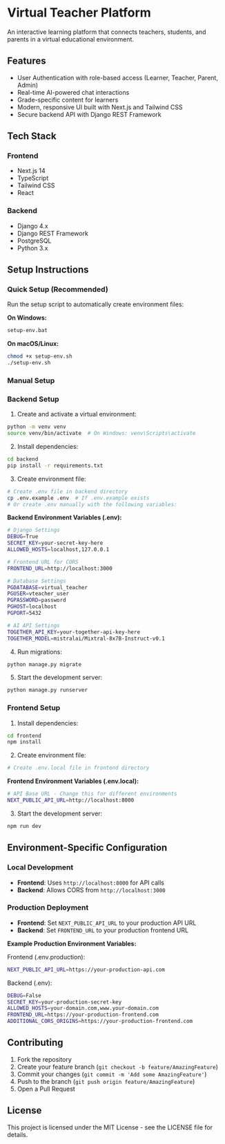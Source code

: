 # Virtual Teacher Platform

An interactive learning platform that connects teachers, students, and parents in a virtual educational environment.

## Features

- User Authentication with role-based access (Learner, Teacher, Parent, Admin)
- Real-time AI-powered chat interactions
- Grade-specific content for learners
- Modern, responsive UI built with Next.js and Tailwind CSS
- Secure backend API with Django REST Framework

## Tech Stack

### Frontend
- Next.js 14
- TypeScript
- Tailwind CSS
- React

### Backend
- Django 4.x
- Django REST Framework
- PostgreSQL
- Python 3.x

## Setup Instructions

### Quick Setup (Recommended)

Run the setup script to automatically create environment files:

**On Windows:**
```bash
setup-env.bat
```

**On macOS/Linux:**
```bash
chmod +x setup-env.sh
./setup-env.sh
```

### Manual Setup

### Backend Setup

1. Create and activate a virtual environment:
```bash
python -m venv venv
source venv/bin/activate  # On Windows: venv\Scripts\activate
```

2. Install dependencies:
```bash
cd backend
pip install -r requirements.txt
```

3. Create environment file:
```bash
# Create .env file in backend directory
cp .env.example .env  # If .env.example exists
# Or create .env manually with the following variables:
```

**Backend Environment Variables (.env):**
```bash
# Django Settings
DEBUG=True
SECRET_KEY=your-secret-key-here
ALLOWED_HOSTS=localhost,127.0.0.1

# Frontend URL for CORS
FRONTEND_URL=http://localhost:3000

# Database Settings
PGDATABASE=virtual_teacher
PGUSER=vteacher_user
PGPASSWORD=password
PGHOST=localhost
PGPORT=5432

# AI API Settings
TOGETHER_API_KEY=your-together-api-key-here
TOGETHER_MODEL=mistralai/Mixtral-8x7B-Instruct-v0.1
```

4. Run migrations:
```bash
python manage.py migrate
```

5. Start the development server:
```bash
python manage.py runserver
```

### Frontend Setup

1. Install dependencies:
```bash
cd frontend
npm install
```

2. Create environment file:
```bash
# Create .env.local file in frontend directory
```

**Frontend Environment Variables (.env.local):**
```bash
# API Base URL - Change this for different environments
NEXT_PUBLIC_API_URL=http://localhost:8000
```

3. Start the development server:
```bash
npm run dev
```

## Environment-Specific Configuration

### Local Development
- **Frontend**: Uses `http://localhost:8000` for API calls
- **Backend**: Allows CORS from `http://localhost:3000`

### Production Deployment
- **Frontend**: Set `NEXT_PUBLIC_API_URL` to your production API URL
- **Backend**: Set `FRONTEND_URL` to your production frontend URL

**Example Production Environment Variables:**

Frontend (.env.production):
```bash
NEXT_PUBLIC_API_URL=https://your-production-api.com
```

Backend (.env):
```bash
DEBUG=False
SECRET_KEY=your-production-secret-key
ALLOWED_HOSTS=your-domain.com,www.your-domain.com
FRONTEND_URL=https://your-production-frontend.com
ADDITIONAL_CORS_ORIGINS=https://your-production-frontend.com
```

## Contributing

1. Fork the repository
2. Create your feature branch (`git checkout -b feature/AmazingFeature`)
3. Commit your changes (`git commit -m 'Add some AmazingFeature'`)
4. Push to the branch (`git push origin feature/AmazingFeature`)
5. Open a Pull Request

## License

This project is licensed under the MIT License - see the LICENSE file for details. 